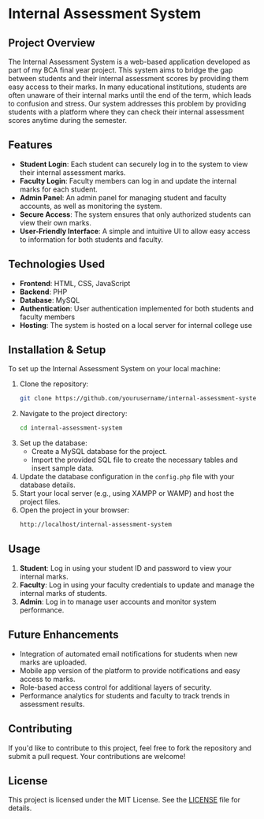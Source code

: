 # Internal Assessment System

## Project Overview

The Internal Assessment System is a web-based application developed as part of my BCA final year project. This system aims to bridge the gap between students and their internal assessment scores by providing them easy access to their marks. In many educational institutions, students are often unaware of their internal marks until the end of the term, which leads to confusion and stress. Our system addresses this problem by providing students with a platform where they can check their internal assessment scores anytime during the semester.

## Features

- **Student Login**: Each student can securely log in to the system to view their internal assessment marks.
- **Faculty Login**: Faculty members can log in and update the internal marks for each student.
- **Admin Panel**: An admin panel for managing student and faculty accounts, as well as monitoring the system.
- **Secure Access**: The system ensures that only authorized students can view their own marks.
- **User-Friendly Interface**: A simple and intuitive UI to allow easy access to information for both students and faculty.

## Technologies Used

- **Frontend**: HTML, CSS, JavaScript
- **Backend**: PHP
- **Database**: MySQL
- **Authentication**: User authentication implemented for both students and faculty members
- **Hosting**: The system is hosted on a local server for internal college use

## Installation & Setup

To set up the Internal Assessment System on your local machine:

1. Clone the repository:
   ```bash
   git clone https://github.com/yourusername/internal-assessment-system.git
   ```
2. Navigate to the project directory:
   ```bash
   cd internal-assessment-system
   ```
3. Set up the database:
   - Create a MySQL database for the project.
   - Import the provided SQL file to create the necessary tables and insert sample data.
4. Update the database configuration in the `config.php` file with your database details.
5. Start your local server (e.g., using XAMPP or WAMP) and host the project files.
6. Open the project in your browser:
   ```bash
   http://localhost/internal-assessment-system
   ```

## Usage

1. **Student**: Log in using your student ID and password to view your internal marks.
2. **Faculty**: Log in using your faculty credentials to update and manage the internal marks of students.
3. **Admin**: Log in to manage user accounts and monitor system performance.

## Future Enhancements

- Integration of automated email notifications for students when new marks are uploaded.
- Mobile app version of the platform to provide notifications and easy access to marks.
- Role-based access control for additional layers of security.
- Performance analytics for students and faculty to track trends in assessment results.

## Contributing

If you'd like to contribute to this project, feel free to fork the repository and submit a pull request. Your contributions are welcome!

## License

This project is licensed under the MIT License. See the [LICENSE](LICENSE) file for details.
